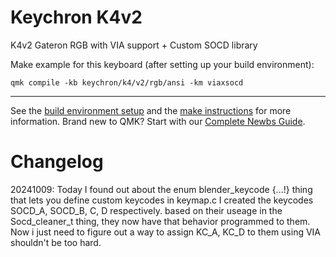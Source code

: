 # Keychron K4v2

K4v2 Gateron RGB with VIA support + Custom SOCD library

Make example for this keyboard (after setting up your build environment):

    qmk compile -kb keychron/k4/v2/rgb/ansi -km viaxsocd
    
* * *

See the [build environment setup](https://docs.qmk.fm/#/getting_started_build_tools) and the [make instructions](https://docs.qmk.fm/#/getting_started_make_guide) for more information. Brand new to QMK? Start with our [Complete Newbs Guide](https://docs.qmk.fm/#/newbs).

# Changelog
20241009:
Today I found out about the enum blender_keycode {...!} thing that lets you define custom keycodes in keymap.c
I created the keycodes SOCD_A, SOCD_B, C, D respectively. based on their useage in the Socd_cleaner_t thing, they now have that behavior programmed to them. 
Now i just need to figure out a way to assign KC_A, KC_D to them using VIA shouldn't be too hard.